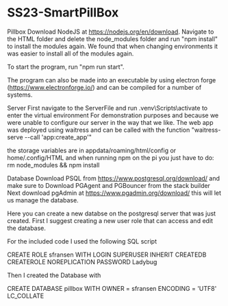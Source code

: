 # SS23-SmartPillBox


Pillbox
Download NodeJS at https://nodejs.org/en/download.
Navigate to the HTML folder and delete the node_modules folder and run "npm install" to install the modules again.
We found that when changing environments it was easier to install all of the modules again.

To start the program, run "npm run start".

The program can also be made into an executable by using electron forge (https://www.electronforge.io/) and can be compiled for a number of systems.

Server
First navigate to the ServerFile and run .venv\Scripts\activate to enter the virtual environment
For demonstration purposes and because we were unable to configure our server in the way that we like. The web app was deployed using waitress and can be called with the function "waitress-serve --call 'app:create_app'"

the storage variables are in appdata/roaming/html/config or home/.config/HTML
and when running npm on the pi you just have to do: rm node_modules && npm install

Database
Download PSQL from https://www.postgresql.org/download/ and make sure to Download PGAgent and PGBouncer from the stack builder
Next download pgAdmin at https://www.pgadmin.org/download/ this will let us manage the database.

Here you can create a new databse on the postgresql server that was just created. First I suggest creating a new user role that can access and edit the database.

For the included code I used the following SQL script

CREATE ROLE sfransen WITH
    LOGIN
    SUPERUSER
    INHERIT
    CREATEDB
    CREATEROLE
    NOREPLICATION
    PASSWORD Ladybug

Then I created the Database with

CREATE DATABASE pillbox
    WITH
    OWNER = sfransen
    ENCODING = 'UTF8'
    LC_COLLATE